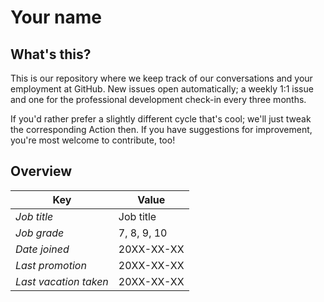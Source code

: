 # Your name

## What's this?

This is our repository where we keep track of our conversations and your employment at GitHub. New issues open automatically; a weekly 1:1 issue and one for the professional development check-in every three months.

If you'd rather prefer a slightly different cycle that's cool; we'll just tweak the corresponding Action then. If you have suggestions for improvement, you're most welcome to contribute, too!

## Overview

| Key           | Value                   |
| ------------- | ----------------------- |
| *Job title*           | Job title       |
| *Job grade*           | 7, 8, 9, 10     |
| *Date joined*         | 20XX-XX-XX      |
| *Last promotion*      | 20XX-XX-XX      |
| *Last vacation taken* | 20XX-XX-XX      |
